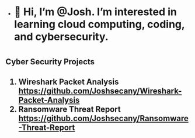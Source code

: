 - <h1>👋 Hi, I’m @Josh. I’m interested in learning cloud computing, coding, and cybersecurity.<h1>

 <h2>Cyber Security Projects<h2>
 
1. Wireshark Packet Analysis https://github.com/Joshsecany/Wireshark-Packet-Analysis
2. Ransomware Threat Report https://github.com/Joshsecany/Ransomware-Threat-Report 

